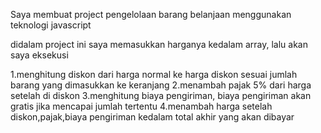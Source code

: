 Saya membuat project pengelolaan barang belanjaan menggunakan teknologi javascript

didalam project ini saya memasukkan harganya kedalam array, lalu akan saya eksekusi

1.menghitung diskon dari harga normal ke harga diskon sesuai jumlah barang yang dimasukkan ke keranjang
2.menambah pajak 5% dari harga setelah di diskon
3.menghitung biaya pengiriman, biaya pengiriman akan gratis jika mencapai jumlah tertentu
4.menambah harga setelah diskon,pajak,biaya pengiriman kedalam total akhir yang akan dibayar
